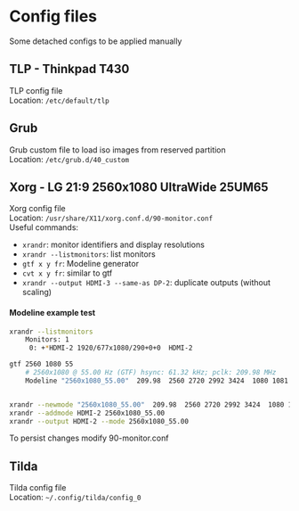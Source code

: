 # Config files
Some detached configs to be applied manually

## TLP - Thinkpad T430
TLP config file  
Location: `/etc/default/tlp`

## Grub
Grub custom file to load iso images from reserved partition  
Location: `/etc/grub.d/40_custom`

## Xorg - LG 21:9 2560x1080 UltraWide 25UM65
Xorg config file  
Location: `/usr/share/X11/xorg.conf.d/90-monitor.conf`  
Useful commands:
  - `xrandr`: monitor identifiers and display resolutions
  - `xrandr --listmonitors`: list monitors
  - `gtf x y fr`: Modeline generator
  - `cvt x y fr`: similar to gtf
  - `xrandr --output HDMI-3 --same-as DP-2`: duplicate outputs (without scaling)

#### Modeline example test
```sh
xrandr --listmonitors
    Monitors: 1
     0: +*HDMI-2 1920/677x1080/290+0+0  HDMI-2

gtf 2560 1080 55
    # 2560x1080 @ 55.00 Hz (GTF) hsync: 61.32 kHz; pclk: 209.98 MHz
    Modeline "2560x1080_55.00"  209.98  2560 2720 2992 3424  1080 1081 1084 1115  -HSync +Vsync


xrandr --newmode "2560x1080_55.00"  209.98  2560 2720 2992 3424  1080 1081 1084 1115  -HSync +Vsync
xrandr --addmode HDMI-2 2560x1080_55.00
xrandr --output HDMI-2 --mode 2560x1080_55.00
```
To persist changes modify 90-monitor.conf


## Tilda
Tilda config file  
Location: `~/.config/tilda/config_0`
